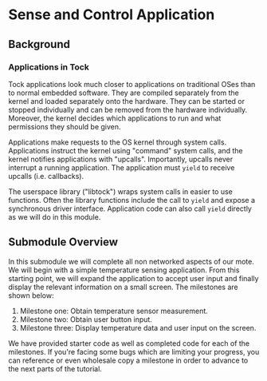 # Sense and Control Application

## Background

### Applications in Tock

Tock applications look much closer to applications on traditional OSes than to
normal embedded software. They are compiled separately from the kernel and
loaded separately onto the hardware. They can be started or stopped individually
and can be removed from the hardware individually. Moreover, the kernel decides
which applications to run and what permissions they should be given.

Applications make requests to the OS kernel through system calls. Applications
instruct the kernel using "command" system calls, and the kernel notifies
applications with "upcalls". Importantly, upcalls never interrupt a running
application. The application must `yield` to receive upcalls (i.e. callbacks).

The userspace library ("libtock") wraps system calls in easier to use functions.
Often the library functions include the call to `yield` and expose a synchronous
driver interface. Application code can also call `yield` directly as we will do
in this module.

## Submodule Overview

In this submodule we will complete all non networked aspects of our mote. We will
begin with a simple temperature sensing application. From this starting point, we
will expand the application to accept user input and finally display the relevant 
information on a small screen. The milestones are shown below:

1. Milestone one: Obtain temperature sensor measurement.
2. Milestone two: Obtain user button input.
3. Milestone three: Display temperature data and user input on the screen.

We have provided starter code as well as completed code for each of the
milestones. If you're facing some bugs which are limiting your progress, you can
reference or even wholesale copy a milestone in order to advance to the next
parts of the tutorial.

